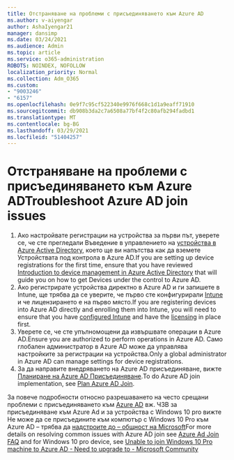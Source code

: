 ```yaml
---
title: Отстраняване на проблеми с присъединяването към Azure AD
ms.author: v-aiyengar
author: AshaIyengar21
manager: dansimp
ms.date: 03/24/2021
ms.audience: Admin
ms.topic: article
ms.service: o365-administration
ROBOTS: NOINDEX, NOFOLLOW
localization_priority: Normal
ms.collection: Adm_O365
ms.custom:
- "9003246"
- "6157"
ms.openlocfilehash: 0e9f7c95cf522340e9976f668c1d1a9eaff71910
ms.sourcegitcommit: db908b3da2c7a6508a77bf4f2c80afb294fadbd1
ms.translationtype: MT
ms.contentlocale: bg-BG
ms.lasthandoff: 03/29/2021
ms.locfileid: "51404257"
---
```

# <a name="troubleshoot-azure-ad-join-issues"></a><span data-ttu-id="d9ae6-102">Отстраняване на проблеми с присъединяването към Azure AD</span><span class="sxs-lookup"><span data-stu-id="d9ae6-102">Troubleshoot Azure AD join issues</span></span>

1. <span data-ttu-id="d9ae6-103">Ако настройвате регистрации на устройства за първи път, уверете се, че сте прегледали Въведение в управлението на [устройства в Azure Active Directory,](https://docs.microsoft.com/azure/active-directory/devices/overview) което ще ви напътства как да вземете Устройствата под контрола в Azure AD.</span><span class="sxs-lookup"><span data-stu-id="d9ae6-103">If you are setting up device registrations for the first time, ensure that you have reviewed [Introduction to device management in Azure Active Directory](https://docs.microsoft.com/azure/active-directory/devices/overview) that will guide you on how to get Devices under the control to Azure AD.</span></span> 
1. <span data-ttu-id="d9ae6-104">Ако регистрирате устройства директно в Azure AD и ги запишете в Intune, ще трябва да [](https://docs.microsoft.com/mem/intune/fundamentals/licenses-assign) се уверите, че първо сте конфигурирали [Intune](https://docs.microsoft.com/mem/intune/enrollment/device-enrollment) и че лицензирането е на първо място.</span><span class="sxs-lookup"><span data-stu-id="d9ae6-104">If you are registering devices into Azure AD directly and enrolling them into Intune, you will need to ensure that you have [configured Intune](https://docs.microsoft.com/mem/intune/enrollment/device-enrollment) and have the [licensing](https://docs.microsoft.com/mem/intune/fundamentals/licenses-assign) in place first.</span></span>
1. <span data-ttu-id="d9ae6-105">Уверете се, че сте упълномощени да извършвате операции в Azure AD.</span><span class="sxs-lookup"><span data-stu-id="d9ae6-105">Ensure you are authorized to perform operations in Azure AD.</span></span> <span data-ttu-id="d9ae6-106">Само глобален администратор в Azure AD може да управлява настройките за регистрации на устройства.</span><span class="sxs-lookup"><span data-stu-id="d9ae6-106">Only a global administrator in Azure AD can manage settings for device registrations.</span></span>
1. <span data-ttu-id="d9ae6-107">За да направите внедряването на Azure AD присъединяване, вижте [Планиране на Azure AD Присъединяване](https://docs.microsoft.com/azure/active-directory/devices/azureadjoin-plan).</span><span class="sxs-lookup"><span data-stu-id="d9ae6-107">To do Azure AD join implementation, see [Plan Azure AD Join](https://docs.microsoft.com/azure/active-directory/devices/azureadjoin-plan).</span></span>

<span data-ttu-id="d9ae6-108">За повече подробности относно разрешаването на често срещани проблеми с присъединяването към [Azure AD](https://docs.microsoft.com/azure/active-directory/devices/faq#azure-ad-join-faq) вж. ЧЗВ за присъединяване към Azure Ad и за устройства с Windows 10 pro вижте Не може да се присъедините към компютър с Windows 10 Pro към Azure AD – трябва да [надстроите до – общност на Microsoft](https://answers.microsoft.com/en-us/msoffice/forum/msoffice_install-mso_win10-mso_365hp/unable-to-join-windows-10-pro-machine-to-azure-ad/abb1ca7d-b317-45ec-a628-e1c10eae2900)</span><span class="sxs-lookup"><span data-stu-id="d9ae6-108">For more details on resolving  common issues with Azure AD join see [Azure Ad Join FAQ](https://docs.microsoft.com/azure/active-directory/devices/faq#azure-ad-join-faq) and for Windows 10 pro device, see [Unable to join Windows 10 Pro machine to Azure AD - Need to upgrade to - Microsoft Community](https://answers.microsoft.com/en-us/msoffice/forum/msoffice_install-mso_win10-mso_365hp/unable-to-join-windows-10-pro-machine-to-azure-ad/abb1ca7d-b317-45ec-a628-e1c10eae2900)</span></span>
